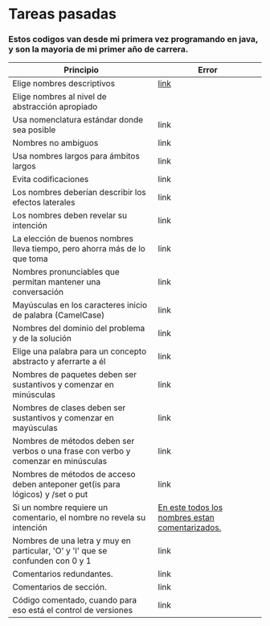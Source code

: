 # Tareas pasadas 
### Estos codigos van desde mi primera vez programando en java, y son la mayoria de mi primer año de carrera.

| Principio | Error |
| --- | --- |
| Elige nombres descriptivos | [link](https://github.com/danaebarba/tareas-pasadas/blob/6ad3aff4677c478eaad59bc76b52738ca54be7b0/Tema1b.java#L24) |
| Elige nombres al nivel de abstracción apropiado	|  |
| Usa nomenclatura estándar donde sea posible	| link |
| Nombres no ambiguos	| link |
| Usa nombres largos para ámbitos largos	| link |
| Evita codificaciones	| link  |
| Los nombres deberían describir los efectos laterales	| link |
| Los nombres deben revelar su intención | link |
| La elección de buenos nombres lleva tiempo, pero ahorra más de lo que toma | link |
| Nombres pronunciables que permitan mantener una conversación	| link |
| Mayúsculas en los caracteres inicio de palabra (CamelCase)	| link |
| Nombres del dominio del problema y de la solución	| link |
| Elige una palabra para un concepto abstracto y aferrarte a él	| link |
| Nombres de paquetes deben ser sustantivos y comenzar en minúsculas	| link |
| Nombres de clases deben ser sustantivos y comenzar en mayúsculas	| link |
| Nombres de métodos deben ser verbos o una frase con verbo y comenzar en minúsculas	| link |
| Nombres de métodos de acceso deben anteponer get(is para lógicos) y /set o put	| link |
| Si un nombre requiere un comentario, el nombre no revela su intención	| [En este todos los nombres estan comentarizados.](https://github.com/danaebarba/tareas-pasadas/blob/6ad3aff4677c478eaad59bc76b52738ca54be7b0/tictactoe/Player.java#L54) |
| Nombres de una letra y muy en particular, 'O' y 'l' que se confunden con 0 y 1	| link |
| Comentarios redundantes. | link |
| Comentarios de sección. | link |
| Código comentado, cuando para eso está el control de versiones | link | 

